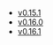 - [v0.15.1](/tf-ibm-docs/v0.15.1)
- [v0.16.0](/tf-ibm-docs/v0.16.0)
- [v0.16.1](/tf-ibm-docs/v0.16.1)
